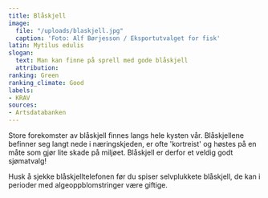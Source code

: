 ```yaml
---
title: Blåskjell
image:
  file: "/uploads/blaskjell.jpg"
  caption: 'Foto: Alf Børjesson / Eksportutvalget for fisk'
latin: Mytilus edulis
slogan: 
  text: Man kan finne på sprell med gode blåskjell
  attribution: 
ranking: Green
ranking_climate: Good
labels:
- KRAV
sources:
- Artsdatabanken
---
```


Store forekomster av blåskjell finnes langs hele kysten vår. Blåskjellene befinner seg langt nede i næringskjeden, er ofte 'kortreist' og høstes på en måte som gjør lite skade på miljøet. Blåskjell er derfor et veldig godt sjømatvalg!

Husk å sjekke blåskjelltelefonen før du spiser selvplukkete blåskjell, de kan i perioder med algeoppblomstringer være giftige.
